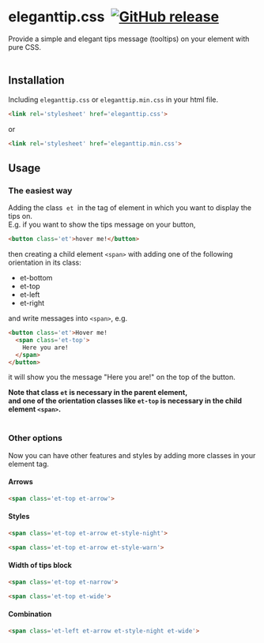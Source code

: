 # eleganttip.css&nbsp;&nbsp;[![GitHub release](https://img.shields.io/github/release/gw19/eleganttip.css.svg)](https://github.com/gw19/eleganttip.css/releases)
Provide a simple and elegant tips message (tooltips) on your element with pure CSS.
<br>
<br>
## Installation
Including `eleganttip.css` or `eleganttip.min.css` in your html file.<br>
```html
<link rel='stylesheet' href='eleganttip.css'>
```
or
```html
<link rel='stylesheet' href='eleganttip.min.css'>
```
## Usage
### The easiest way
Adding the class &nbsp;`et`&nbsp; in the tag of element in which you want to display the tips on.<br>
E.g. if you want to show the tips message on your button,<br>
```html
<button class='et'>hover me!</button>
```
then creating a child element `<span>` with adding one of the following orientation in its class:
* et-bottom
* et-top
* et-left
* et-right
  
and write messages into `<span>`, e.g.
```html
<button class='et'>Hover me!
  <span class='et-top'>
    Here you are!
  </span>
</button>
```
it will show you the message "Here you are!" on the top of the button.

**Note that class `et` is necessary in the parent element,<br>
and one of the orientation classes like `et-top` is necessary in the child element `<span>`.**
<br>
<br>
### Other options
Now you can have other features and styles by adding more classes in your element tag.
#### Arrows
```html
<span class='et-top et-arrow'>
```
#### Styles
```html
<span class='et-top et-arrow et-style-night'>
```
```html
<span class='et-top et-arrow et-style-warn'>
```
#### Width of tips block
```html
<span class='et-top et-narrow'>
```
```html
<span class='et-top et-wide'>
```
#### Combination
```html
<span class='et-left et-arrow et-style-night et-wide'>
```
